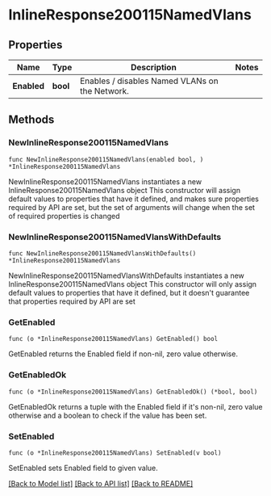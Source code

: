# InlineResponse200115NamedVlans

## Properties

Name | Type | Description | Notes
------------ | ------------- | ------------- | -------------
**Enabled** | **bool** | Enables / disables Named VLANs on the Network. | 

## Methods

### NewInlineResponse200115NamedVlans

`func NewInlineResponse200115NamedVlans(enabled bool, ) *InlineResponse200115NamedVlans`

NewInlineResponse200115NamedVlans instantiates a new InlineResponse200115NamedVlans object
This constructor will assign default values to properties that have it defined,
and makes sure properties required by API are set, but the set of arguments
will change when the set of required properties is changed

### NewInlineResponse200115NamedVlansWithDefaults

`func NewInlineResponse200115NamedVlansWithDefaults() *InlineResponse200115NamedVlans`

NewInlineResponse200115NamedVlansWithDefaults instantiates a new InlineResponse200115NamedVlans object
This constructor will only assign default values to properties that have it defined,
but it doesn't guarantee that properties required by API are set

### GetEnabled

`func (o *InlineResponse200115NamedVlans) GetEnabled() bool`

GetEnabled returns the Enabled field if non-nil, zero value otherwise.

### GetEnabledOk

`func (o *InlineResponse200115NamedVlans) GetEnabledOk() (*bool, bool)`

GetEnabledOk returns a tuple with the Enabled field if it's non-nil, zero value otherwise
and a boolean to check if the value has been set.

### SetEnabled

`func (o *InlineResponse200115NamedVlans) SetEnabled(v bool)`

SetEnabled sets Enabled field to given value.



[[Back to Model list]](../README.md#documentation-for-models) [[Back to API list]](../README.md#documentation-for-api-endpoints) [[Back to README]](../README.md)


